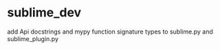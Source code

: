 # sublime_dev
add Api docstrings and mypy function signature types to sublime.py and sublime_plugin.py
